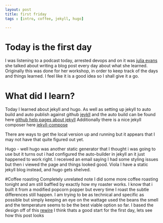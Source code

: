```yaml
---
layout: post
title: first friday
tags : [intro, coffee, jekyll, hugo]

---
```


# Today is the first day
I was listening to a podcast today, arrested devops and on it was  [julia evans](https://jvns.ca/ "julia evans") she talked about writing a blog post every day about what she learned.  Originally this was done for her workshop, in order to keep track of the days and things learned.  I feel like it is a good idea so I shall give it a go.

# What did I learn?
Today I learned about jekyll and hugo. As well as setting up jekyll to auto build and auto publish against github [jeykll](https://jekyllrb.com/docs/posts/ "jeykll") and the auto build can be found here  [github help pages about jekyll](https://help.github.com/articles/using-jekyll-as-a-static-site-generator-with-github-pages/ "github help pages about jekyll")   Additionally there is a nice jekyll composer here [jekyll-compose](https://github.com/jekyll/jekyll-compose "jekyll-compose")

There are ways to get the local version up and running but it appears that I may not have that quite figured out yet.

Hugo - well hugo was another static generator that I thought i was going to use but it turns out i had configured the auto-builder in jekyll an it just happened to work right.   I received an email saying I had some styling issues but then i viewed the page and things looked good.  Viola I have a static jekyll blog instead, and hugo gets shelved.  

#Coffee roasting
Completely unrelated note I did some more coffee roasting tonight and am still baffled by exactly how my roaster works. I know that i built it from a modified popcorn popper but every time I roast the subtle differences still happen.
 I am trying to be as technical and specific as possible but simply keeping an eye on the wattage used the beans the smell and the temperature seems to be the best viable option so far. I based the design off of this [rewire](https://ineedcoffee.com/west-bend-popper-2-rewire-coffee-roasting/ "rewire")
 I think thats a good start for the first day,  lets see how this post looks
